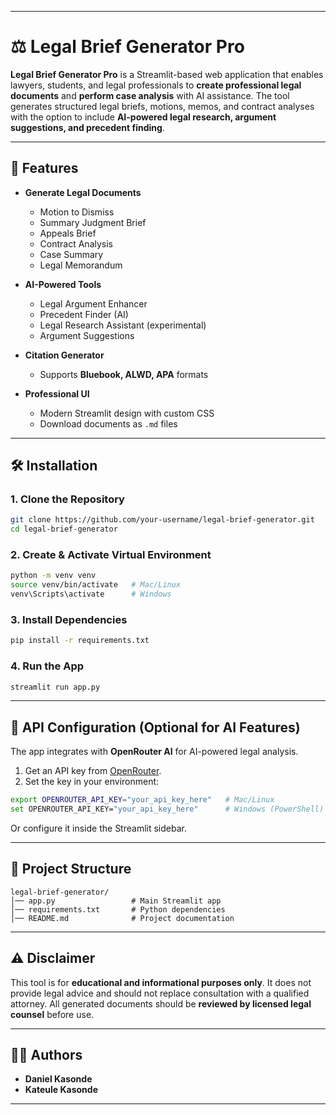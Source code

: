 
---

# ⚖️ Legal Brief Generator Pro

**Legal Brief Generator Pro** is a Streamlit-based web application that enables lawyers, students, and legal professionals to **create professional legal documents** and **perform case analysis** with AI assistance. The tool generates structured legal briefs, motions, memos, and contract analyses with the option to include **AI-powered legal research, argument suggestions, and precedent finding**.

---

## 🚀 Features

* **Generate Legal Documents**

  * Motion to Dismiss
  * Summary Judgment Brief
  * Appeals Brief
  * Contract Analysis
  * Case Summary
  * Legal Memorandum

* **AI-Powered Tools**

  * Legal Argument Enhancer
  * Precedent Finder (AI)
  * Legal Research Assistant (experimental)
  * Argument Suggestions

* **Citation Generator**

  * Supports **Bluebook, ALWD, APA** formats

* **Professional UI**

  * Modern Streamlit design with custom CSS
  * Download documents as `.md` files

---

## 🛠️ Installation

### 1. Clone the Repository

```bash
git clone https://github.com/your-username/legal-brief-generator.git
cd legal-brief-generator
```

### 2. Create & Activate Virtual Environment

```bash
python -m venv venv
source venv/bin/activate   # Mac/Linux
venv\Scripts\activate      # Windows
```

### 3. Install Dependencies

```bash
pip install -r requirements.txt
```

### 4. Run the App

```bash
streamlit run app.py
```

---

## 🔑 API Configuration (Optional for AI Features)

The app integrates with **OpenRouter AI** for AI-powered legal analysis.

1. Get an API key from [OpenRouter](https://openrouter.ai/).
2. Set the key in your environment:

```bash
export OPENROUTER_API_KEY="your_api_key_here"   # Mac/Linux
set OPENROUTER_API_KEY="your_api_key_here"      # Windows (PowerShell)
```

Or configure it inside the Streamlit sidebar.

---

## 📂 Project Structure

```
legal-brief-generator/
│── app.py                 # Main Streamlit app
│── requirements.txt       # Python dependencies
│── README.md              # Project documentation
```

---

## ⚠️ Disclaimer

This tool is for **educational and informational purposes only**.
It does not provide legal advice and should not replace consultation with a qualified attorney.
All generated documents should be **reviewed by licensed legal counsel** before use.

---

## 👨‍💻 Authors

* **Daniel Kasonde**
* **Kateule Kasonde**

---

